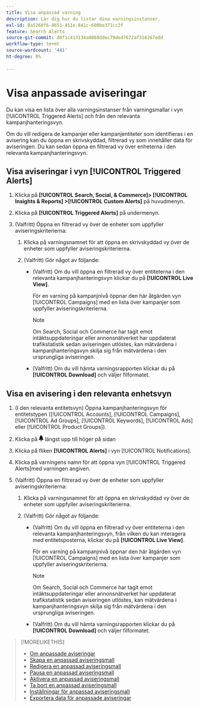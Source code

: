 ```yaml
---
title: Visa anpassad varning
description: Lär dig hur du listar dina varningsinstanser.
exl-id: 0a5260f6-8651-451e-841c-600be371cc3f
feature: Search Alerts
source-git-commit: d0f1c413134a0868ddec79ded7672af316267edd
workflow-type: tm+mt
source-wordcount: '441'
ht-degree: 0%

---
```


# Visa anpassade aviseringar

Du kan visa en lista över alla varningsinstanser från varningsmallar i vyn [!UICONTROL Triggered Alerts] och från den relevanta kampanjhanteringsvyn.

Om du vill redigera de kampanjer eller kampanjentiteter som identifieras i en avisering kan du öppna en skrivskyddad, filtrerad vy som innehåller data för aviseringen. Du kan sedan öppna en filtrerad vy över enheterna i den relevanta kampanjhanteringsvyn.

## Visa aviseringar i vyn [!UICONTROL Triggered Alerts]

1. Klicka på **[!UICONTROL Search, Social, & Commerce]> [!UICONTROL Insights & Reports] >[!UICONTROL Custom Alerts]** på huvudmenyn.

1. Klicka på **[!UICONTROL Triggered Alerts]** på undermenyn.

1. (Valfritt) Öppna en filtrerad vy över de enheter som uppfyller aviseringskriterierna:

   1. Klicka på varningsnamnet för att öppna en skrivskyddad vy över de enheter som uppfyller aviseringskriterierna.

   1. (Valfritt) Gör något av följande:

      * (Valfritt) Om du vill öppna en filtrerad vy över entiteterna i den relevanta kampanjhanteringsvyn klickar du på **[!UICONTROL Live View]**.

        För en varning på kampanjnivå öppnar den här åtgärden vyn [!UICONTROL Campaigns] med en lista över kampanjer som uppfyller aviseringskriterierna.

        >[!NOTE]
        >
        >Om Search, Social och Commerce har tagit emot intäktsuppdateringar eller annonsnätverket har uppdaterat trafikstatistik sedan aviseringen utlöstes, kan mätvärdena i kampanjhanteringsvyn skilja sig från mätvärdena i den ursprungliga aviseringen.

      * (Valfritt) Om du vill hämta varningsrapporten klickar du på **[!UICONTROL Download]** och väljer filformatet.

## Visa en avisering i den relevanta enhetsvyn

1. (I den relevanta entitetsvyn) Öppna kampanjhanteringsvyn för entitetstypen ([!UICONTROL Accounts], [!UICONTROL Campaigns], [!UICONTROL Ad Groups], [!UICONTROL Keywords], [!UICONTROL Ads] eller [!UICONTROL Product Groups]).

1. Klicka på ![Meddelanden](/help/search-social-commerce/assets/notifications-panel.png "Meddelanden") längst upp till höger på sidan

1. Klicka på fliken **[!UICONTROL Alerts]** i vyn [!UICONTROL Notifications].

1. Klicka på varningens namn för att öppna vyn [!UICONTROL Triggered Alerts]med varningen angiven.

1. (Valfritt) Öppna en filtrerad vy över de enheter som uppfyller aviseringskriterierna:

   1. Klicka på varningsnamnet för att öppna en skrivskyddad vy över de enheter som uppfyller aviseringskriterierna.

   1. (Valfritt) Gör något av följande:

      * (Valfritt) Om du vill öppna en filtrerad vy över entiteterna i den relevanta kampanjhanteringsvyn, från vilken du kan interagera med entitetsposterna, klickar du på **[!UICONTROL Live View]**.

        För en varning på kampanjnivå öppnar den här åtgärden vyn [!UICONTROL Campaigns] med en lista över kampanjer som uppfyller aviseringskriterierna.

        >[!NOTE]
        >
        >Om Search, Social och Commerce har tagit emot intäktsuppdateringar eller annonsnätverket har uppdaterat trafikstatistik sedan aviseringen utlöstes, kan mätvärdena i kampanjhanteringsvyn skilja sig från mätvärdena i den ursprungliga aviseringen.

      * (Valfritt) Om du vill hämta varningsrapporten klickar du på **[!UICONTROL Download]** och väljer filformatet.


>[!MORELIKETHIS]
>
>* [Om anpassade aviseringar](alert-about.md)
>* [Skapa en anpassad aviseringsmall](alert-template-create.md)
>* [Redigera en anpassad aviseringsmall](alert-template-edit.md)
>* [Pausa en anpassad aviseringsmall](alert-template-pause.md)
>* [Aktivera en anpassad aviseringsmall](alert-template-activate.md)
>* [Ta bort en anpassad aviseringsmall](alert-template-delete.md)
>* [Inställningar för anpassad aviseringsmall](alert-template-settings.md)
>* [Exportera data för anpassade aviseringar](alert-export-data.md)
